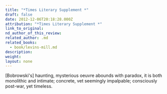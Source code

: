 ```yaml
---
title: "*Times Literary Supplement *"
draft: false
date: 2012-12-06T20:18:28.000Z
attribution: "*Times Literary Supplement *"
link_to_original:
nd_author_of_this_review:
related_author: .md
related_books:
  - book/levins-mill.md
description:
weight:
layout: none
---
```

[Bobrowski's] haunting, mysterious oeuvre abounds with paradox, it is both monolithic and intimate; concrete, vet seemingly impalpable; consciously post-war, yet timeless.

